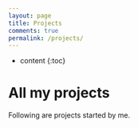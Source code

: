 ```yaml
---
layout: page
title: Projects
comments: true
permalink: /projects/
---
```


* content
{:toc}

# All my projects
Following are projects started by me. 
 

